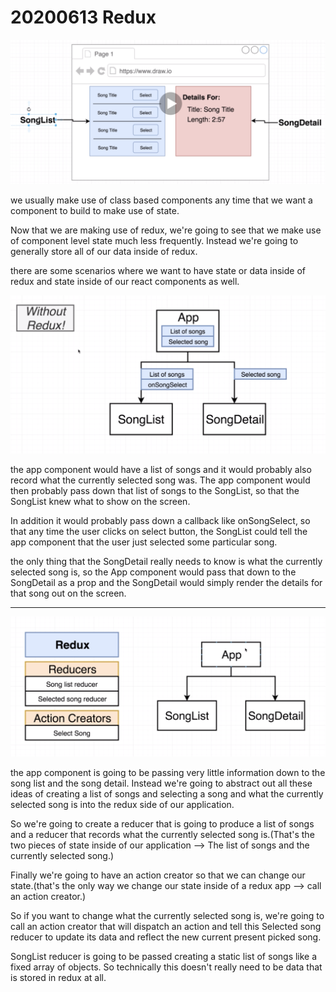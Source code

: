 # 20200613 Redux

![my-img](img/200613-1.png)

we usually make use of class based components any time that we want a component to build to make use of state.

Now that we are making use of redux, we're going to see that we make use of component level state much less frequently.
Instead we're going to generally store all of our data inside of redux.

there are some scenarios where we want to have state or data inside of redux and state inside of our react components as well.

![my-img](img/200613-2.png)

the app component would have a list of songs and it would probably also record what the currently selected song was.
The app component would then probably pass down that list of songs to the SongList, so that the SongList knew what to show on the screen.

In addition it would probably pass down a callback like onSongSelect, so that any time the user clicks on select button, the SongList could tell the app component that the user just selected some particular song.

the only thing that the SongDetail really needs to know is what the currently selected song is, so the App component would pass that down to the SongDetail as a prop and the SongDetail would simply render the details for that song out on the screen.

---

![my-img](img/200613-3.png)

the app component is going to be passing very little information down to the song list and the song detail.
Instead we're going to abstract out all these ideas of creating a list of songs and selecting a song and what the currently selected song is into the redux side of our application.

So we're going to create a reducer that is going to produce a list of songs and a reducer that records what the currently selected song is.(That's the two pieces of state inside of our application —> The list of songs and the currently selected song.)

Finally we're going to have an action creator so that we can change our state.(that's the only way we change our state inside of a redux app —> call an action creator.)

So if you want to change what the currently selected song is, we're going to call an action creator that will dispatch an action and tell this Selected song reducer to update its data and reflect the new current present picked song.

SongList reducer is going to be passed creating a static list of songs like a fixed array of objects. So technically this doesn't really need to be data that is stored in redux at all.
